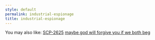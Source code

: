 ```yaml
---
style: default
permalink: industrial-espionage
title: industrial-espionage
---
```

You may also like:
[SCP-2625](http://scp-wiki.net/scp-2625)
[maybe god will forgive you if we both beg](http://scp-wiki.net/i-thought-you-would-come-back-if-i-made-it-well)